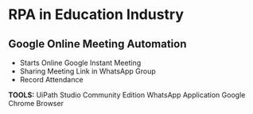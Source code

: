# RPA in Education Industry
## Google Online Meeting Automation
* Starts Online Google Instant Meeting
* Sharing Meeting Link in WhatsApp Group
* Record Attendance

**TOOLS:**
UiPath Studio Community Edition
WhatsApp Application
Google Chrome Browser
